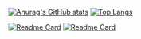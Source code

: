 [![Anurag's GitHub stats](https://github-readme-stats.vercel.app/api?username=gwbres&hide=commits&count_private=true&show_icons=truel&theme=dracula)](https://github.com/anuraghazra/github-readme-stats)
[![Top Langs](https://github-readme-stats.vercel.app/api/top-langs/?username=gwbres&layout=compact&theme=dracula)](https://github.com/anuraghazra/github-readme-stats)

[![Readme Card](https://github-readme-stats.vercel.app/api/pin/?username=gwbres&repo=hatanaka)](https://github.com/anuraghazra/github-readme-stats)
[![Readme Card](https://github-readme-stats.vercel.app/api/pin/?username=gwbres&repo=rinex)](https://github.com/anuraghazra/github-readme-stats)
